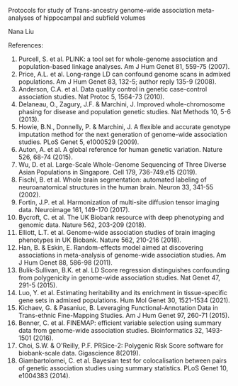 Protocols for study of
Trans-ancestry genome-wide association meta-analyses of hippocampal and subfield volumes

Nana Liu

References:
1.	Purcell, S. et al. PLINK: a tool set for whole-genome association and population-based linkage analyses. Am J Hum Genet 81, 559-75 (2007).
2.	Price, A.L. et al. Long-range LD can confound genome scans in admixed populations. Am J Hum Genet 83, 132-5; author reply 135-9 (2008).
3.	Anderson, C.A. et al. Data quality control in genetic case-control association studies. Nat Protoc 5, 1564-73 (2010).
4.	Delaneau, O., Zagury, J.F. & Marchini, J. Improved whole-chromosome phasing for disease and population genetic studies. Nat Methods 10, 5-6 (2013).
5.	Howie, B.N., Donnelly, P. & Marchini, J. A flexible and accurate genotype imputation method for the next generation of genome-wide association studies. PLoS Genet 5, e1000529 (2009).
6.	Auton, A. et al. A global reference for human genetic variation. Nature 526, 68-74 (2015).
7.	Wu, D. et al. Large-Scale Whole-Genome Sequencing of Three Diverse Asian Populations in Singapore. Cell 179, 736-749.e15 (2019).
8.	Fischl, B. et al. Whole brain segmentation: automated labeling of neuroanatomical structures in the human brain. Neuron 33, 341-55 (2002).
9.	Fortin, J.P. et al. Harmonization of multi-site diffusion tensor imaging data. Neuroimage 161, 149-170 (2017).
10.	Bycroft, C. et al. The UK Biobank resource with deep phenotyping and genomic data. Nature 562, 203-209 (2018).
11.	Elliott, L.T. et al. Genome-wide association studies of brain imaging phenotypes in UK Biobank. Nature 562, 210-216 (2018).
12.	Han, B. & Eskin, E. Random-effects model aimed at discovering associations in meta-analysis of genome-wide association studies. Am J Hum Genet 88, 586-98 (2011).
13.	Bulik-Sullivan, B.K. et al. LD Score regression distinguishes confounding from polygenicity in genome-wide association studies. Nat Genet 47, 291-5 (2015).
14.	Luo, Y. et al. Estimating heritability and its enrichment in tissue-specific gene sets in admixed populations. Hum Mol Genet 30, 1521-1534 (2021).
15.	Kichaev, G. & Pasaniuc, B. Leveraging Functional-Annotation Data in Trans-ethnic Fine-Mapping Studies. Am J Hum Genet 97, 260-71 (2015).
16.	Benner, C. et al. FINEMAP: efficient variable selection using summary data from genome-wide association studies. Bioinformatics 32, 1493-1501 (2016).
17.	Choi, S.W. & O'Reilly, P.F. PRSice-2: Polygenic Risk Score software for biobank-scale data. Gigascience 8(2019).
18.	Giambartolomei, C. et al. Bayesian test for colocalisation between pairs of genetic association studies using summary statistics. PLoS Genet 10, e1004383 (2014).




